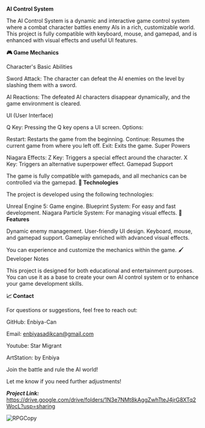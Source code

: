 **AI Control System**

The AI Control System is a dynamic and interactive game control system where a combat character battles enemy AIs in a rich, customizable world. This project is fully compatible with keyboard, mouse, and gamepad, and is enhanced with visual effects and useful UI features.

**🎮 Game Mechanics**

Character's Basic Abilities

Sword Attack: The character can defeat the AI enemies on the level by slashing them with a sword.

AI Reactions: The defeated AI characters disappear dynamically, and the game environment is cleared.

UI (User Interface)

Q Key: Pressing the Q key opens a UI screen.
Options:

Restart: Restarts the game from the beginning.
Continue: Resumes the current game from where you left off.
Exit: Exits the game.
Super Powers

Niagara Effects:
Z Key: Triggers a special effect around the character.
X Key: Triggers an alternative superpower effect.
Gamepad Support

The game is fully compatible with gamepads, and all mechanics can be controlled via the gamepad.
**🔧 Technologies**

The project is developed using the following technologies:

Unreal Engine 5: Game engine.
Blueprint System: For easy and fast development.
Niagara Particle System: For managing visual effects.
**🎩 Features**

Dynamic enemy management.
User-friendly UI design.
Keyboard, mouse, and gamepad support.
Gameplay enriched with advanced visual effects.


You can experience and customize the mechanics within the game.
🖌 Developer Notes

This project is designed for both educational and entertainment purposes. You can use it as a base to create your own AI control system or to enhance your game development skills.

**📈 Contact**

For questions or suggestions, feel free to reach out:

GitHub: Enbiya-Can

Email: enbiyasadikcan@gmail.com

Youtube: Star Migrant

ArtStation: by Enbiya

Join the battle and rule the AI world!

Let me know if you need further adjustments!

***Project Link:***
https://drive.google.com/drive/folders/1N3e7NMt8kAggZwhTteJ4jrG8XTq2WocL?usp=sharing



![RPGCopy](https://github.com/user-attachments/assets/9f5c8973-3887-4870-81d9-9fb457f32938)


